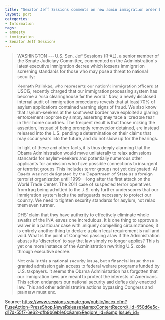 ```yaml
---
title: "Senator Jeff Sessions comments on new admin immigration order bypassing Congress"
layout: post
categories:
- Information
tags:
- amnesty
- immigration
- Senator Jeff Sessions
---
```


> WASHINGTON --- U.S. Sen. Jeff Sessions (R-AL), a senior member of the Senate Judiciary Committee, commented on the Administration's latest executive immigration decree which loosens immigration screening standards for those who may pose a threat to national security:
>
> Kenneth Palinkas, who represents our nation's immigration officers at USCIS, recently charged that our immigration processing system has become a 'visa clearinghouse for the world.' Now, a newly disclosed internal audit of immigration procedures reveals that at least 70% of asylum applications contained warning signs of fraud. We also know that asylum-seekers at the southwest border have exploited a glaring enforcement loophole by simply asserting they face a 'credible fear' in their home countries. The frequent result is that those making the assertion, instead of being promptly removed or detained, are instead released into the U.S. pending a determination on their claims that may occur years into the future, and do not show up for the hearings.
>
> In light of these and other facts, it is thus deeply alarming that the Obama Administration would move unilaterally to relax admissions standards for asylum-seekers and potentially numerous other applicants for admission who have possible connections to insurgent or terrorist groups. This includes terror groups not yet designated: Al Qaeda was not designated by the Department of State as a foreign terrorist organization until 1999---long after the first attack on the World Trade Center. The 2011 case of suspected terror operatives from Iraq being admitted to the U.S. only further underscores that our immigration system lacks the safeguards necessary to protect our country. We need to tighten security standards for asylum, not relax them even further.
>
> DHS' claim that they have authority to effectively eliminate whole swaths of the INA leaves one incredulous. It is one thing to approve a waiver in a particular case with uniquely compelling circumstances; it is entirely another thing to declare a plain legal requirement is null and void. What is the point of Congress passing a law if the Administration abuses its 'discretion' to say that law simply no longer applies? This is yet one more instance of the Administration rewriting U.S. code through executive decree.
>
> Not only is this a national security issue, but a financial issue: those granted admission gain access to federal welfare programs funded by U.S. taxpayers. It seems the Obama Administration has forgotten that our immigration laws are meant to protect the interests of Americans. This action endangers our national security and defies duly-enacted law. This and other administrative actions bypassing Congress and plain law must end.

Source: https://www.sessions.senate.gov/public/index.cfm?FuseAction=PressShop.NewsReleases&amp;ContentRecord\_id=550d6e5c-d17d-55f7-6e62-dfb9b6eb1e0c&amp;Region\_id=&amp;Issue\_id=